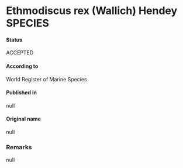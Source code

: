 Ethmodiscus rex (Wallich) Hendey SPECIES
=======

#### Status
ACCEPTED

#### According to
World Register of Marine Species

#### Published in
null

#### Original name
null

### Remarks
null